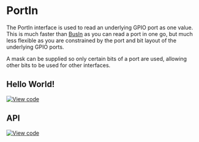# PortIn

The PortIn interface is used to read an underlying GPIO port as one value. This is much faster than [BusIn](BusIn) as you can read a port in one go, but much less flexible as you are constrained by the port and bit layout of the underlying GPIO ports.

A mask can be supplied so only certain bits of a port are used, allowing other bits to be used for other interfaces. 

## Hello World!

[![View code](https://www.mbed.com/embed/?url=https://developer.mbed.org/users/mbed_official/code/PortIn_HelloWorld/)](https://developer.mbed.org/users/mbed_official/code/PortIn_HelloWorld/file/92064442fd12/main.cpp) 

## API

[![View code](https://www.mbed.com/embed/?type=library)](https://developer.mbed.org/users/mbed_official/code/mbed/docs/tip/classmbed_1_1PortIn.html) 
